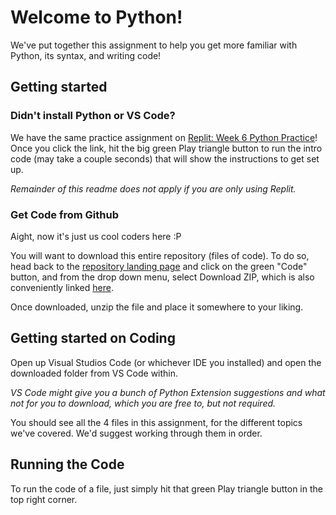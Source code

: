 # Welcome to Python!
We've put together this assignment to help you get more familiar with Python, its syntax, and writing code!

## Getting started

### Didn't install Python or VS Code?
We have the same practice assignment on [Replit: Week 6 Python Practice](https://replit.com/@jtfa22/Week-6-Python-Practice)! Once you click the link, hit the big green Play triangle button to run the intro code (may take a couple seconds) that will show the instructions to get set up. 

*Remainder of this readme does not apply if you are only using Replit.*

### Get Code from Github
Aight, now it's just us cool coders here :P

You will want to download this entire repository (files of code). To do so, head back to the [repository landing page](https://github.com/uas-at-ucla/E96A-Drones) and click on the green "Code" button, and from the drop down menu, select Download ZIP, which is also conveniently linked [here](https://github.com/uas-at-ucla/E96A-Drones/archive/refs/heads/main.zip).

Once downloaded, unzip the file and place it somewhere to your liking.

## Getting started on Coding
Open up Visual Studios Code (or whichever IDE you installed) and open the downloaded folder from VS Code within. 

*VS Code might give you a bunch of Python Extension suggestions and what not for you to download, which you are free to, but not required.*

You should see all the 4 files in this assignment, for the different topics we've covered. We'd suggest working through them in order.

## Running the Code
To run the code of a file, just simply hit that green Play triangle button in the top right corner.